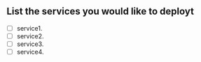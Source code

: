 ## List the services you would like to deployt

- [ ] service1.
- [ ] service2.
- [ ] service3.
- [ ] service4.
